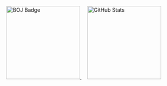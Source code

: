 <div>
    <a href="https://solved.ac/babnbabn">
        <img src="http://mazassumnida.wtf/api/generate_badge?boj=babnbabn" alt="BOJ Badge" height="200">
    </a>
    	&nbsp;	&nbsp;
    <a href="https://github.com/WithJo">
        <img src="https://github-readme-stats.vercel.app/api/top-langs/?username=WithJo" alt="GitHub Stats" height="200">
    </a>
</div>
